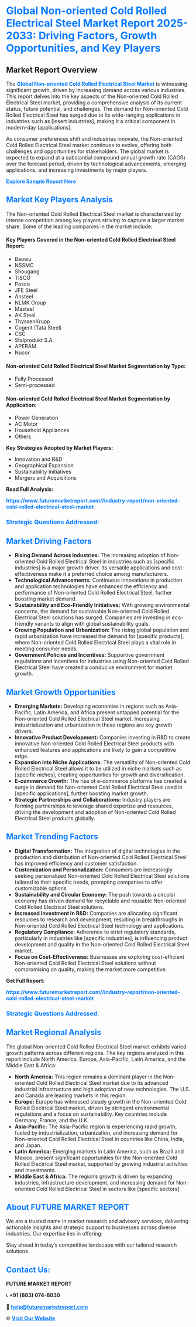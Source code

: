 <h1 style="color: #007BFF;">Global Non-oriented Cold Rolled Electrical Steel Market Report 2025-2033: Driving Factors, Growth Opportunities, and Key Players</h1>

<section id="overview">
<h2>Market Report Overview</h2>
<p>The <a href="https://www.futuremarketreport.com//industry-report/non-oriented-cold-rolled-electrical-steel-market" style="color: #007BFF; text-decoration: none;"><strong>Global Non-oriented Cold Rolled Electrical Steel Market</strong></a> is witnessing significant growth, driven by increasing demand across various industries. This report delves into the key aspects of the Non-oriented Cold Rolled Electrical Steel market, providing a comprehensive analysis of its current status, future potential, and challenges. The demand for Non-oriented Cold Rolled Electrical Steel has surged due to its wide-ranging applications in industries such as [insert industries], making it a critical component in modern-day [applications].</p>
<p>As consumer preferences shift and industries innovate, the Non-oriented Cold Rolled Electrical Steel market continues to evolve, offering both challenges and opportunities for stakeholders. The global market is expected to expand at a substantial compound annual growth rate (CAGR) over the forecast period, driven by technological advancements, emerging applications, and increasing investments by major players.</p>
</section>

<section id="overview">
<p><a href="https://www.futuremarketreport.com//request-sample/reportId=50151" style="color: #007BFF; text-decoration: none;"><strong>Explore Sample Report Here</strong></a></p>
</section>

<section id="key-players">
<h2 style="color: #007BFF;">Market Key Players Analysis</h2>
<p>The Non-oriented Cold Rolled Electrical Steel market is characterized by intense competition among key players striving to capture a larger market share. Some of the leading companies in the market include:</p>
<h4>Key Players Covered in the Non-oriented Cold Rolled Electrical Steel Report:</h4>
<ul><li>Baowu</li><li>NSSMC</li><li>Shougang</li><li>TISCO</li><li>Posco</li><li>JFE Steel</li><li>Ansteel</li><li>NLMK Group</li><li>Masteel</li><li>AK Steel</li><li>ThyssenKrupp</li><li>Cogent (Tata Steel)</li><li>CSC</li><li>Stalprodukt S.A.</li><li>APERAM</li><li>Nucor</li></ul>
<h4>Non-oriented Cold Rolled Electrical Steel Market Segmentation by Type:</h4>
<ul><li>Fully Processed</li><li>Semi-processed</li></ul>

<h4>Non-oriented Cold Rolled Electrical Steel Market Segmentation by Application:</h4>
<ul><li>Power Generation</li><li>AC Motor</li><li>Household Appliances</li><li>Others</li></ul>
<p><strong>Key Strategies Adopted by Market Players:</strong></p>
<ul>
<li>Innovation and R&D</li>
<li>Geographical Expansion</li>
<li>Sustainability Initiatives</li>
<li>Mergers and Acquisitions</li>
</ul>
</section>

<section>
<p><strong>Read Full Analysis: </strong></p><a href="https://www.futuremarketreport.com//industry-report/non-oriented-cold-rolled-electrical-steel-market" style="color: #007BFF; text-decoration: none;"><strong>https://www.futuremarketreport.com//industry-report/non-oriented-cold-rolled-electrical-steel-market</strong></a>
<h3 style="color: #007BFF;">Strategic Questions Addressed:</h3>
</section>

<section id="driving-factors">
<h2 style="color: #007BFF;">Market Driving Factors</h2>
<ul>
<li><strong>Rising Demand Across Industries:</strong> The increasing adoption of Non-oriented Cold Rolled Electrical Steel in industries such as [specific industries] is a major growth driver. Its versatile applications and cost-effectiveness make it a preferred choice among manufacturers.</li>
<li><strong>Technological Advancements:</strong> Continuous innovations in production and application technologies have enhanced the efficiency and performance of Non-oriented Cold Rolled Electrical Steel, further boosting market demand.</li>
<li><strong>Sustainability and Eco-Friendly Initiatives:</strong> With growing environmental concerns, the demand for sustainable Non-oriented Cold Rolled Electrical Steel solutions has surged. Companies are investing in eco-friendly variants to align with global sustainability goals.</li>
<li><strong>Growing Population and Urbanization:</strong> The rising global population and rapid urbanization have increased the demand for [specific products], where Non-oriented Cold Rolled Electrical Steel plays a vital role in meeting consumer needs.</li>
<li><strong>Government Policies and Incentives:</strong> Supportive government regulations and incentives for industries using Non-oriented Cold Rolled Electrical Steel have created a conducive environment for market growth.</li>
</ul>
</section>

<section id="growth-opportunities">
<h2 style="color: #007BFF;">Market Growth Opportunities</h2>
<ul>
<li><strong>Emerging Markets:</strong> Developing economies in regions such as Asia-Pacific, Latin America, and Africa present untapped potential for the Non-oriented Cold Rolled Electrical Steel market. Increasing industrialization and urbanization in these regions are key growth drivers.</li>
<li><strong>Innovative Product Development:</strong> Companies investing in R&D to create innovative Non-oriented Cold Rolled Electrical Steel products with enhanced features and applications are likely to gain a competitive edge.</li>
<li><strong>Expansion into Niche Applications:</strong> The versatility of Non-oriented Cold Rolled Electrical Steel allows it to be utilized in niche markets such as [specific niches], creating opportunities for growth and diversification.</li>
<li><strong>E-commerce Growth:</strong> The rise of e-commerce platforms has created a surge in demand for Non-oriented Cold Rolled Electrical Steel used in [specific applications], further boosting market growth.</li>
<li><strong>Strategic Partnerships and Collaborations:</strong> Industry players are forming partnerships to leverage shared expertise and resources, driving the development and adoption of Non-oriented Cold Rolled Electrical Steel products globally.</li>
</ul>
</section>

<section id="trending-factors">
<h2 style="color: #007BFF;">Market Trending Factors</h2>
<ul>
<li><strong>Digital Transformation:</strong> The integration of digital technologies in the production and distribution of Non-oriented Cold Rolled Electrical Steel has improved efficiency and customer satisfaction.</li>
<li><strong>Customization and Personalization:</strong> Consumers are increasingly seeking personalized Non-oriented Cold Rolled Electrical Steel solutions tailored to their specific needs, prompting companies to offer customizable options.</li>
<li><strong>Sustainability and Circular Economy:</strong> The push towards a circular economy has driven demand for recyclable and reusable Non-oriented Cold Rolled Electrical Steel solutions.</li>
<li><strong>Increased Investment in R&D:</strong> Companies are allocating significant resources to research and development, resulting in breakthroughs in Non-oriented Cold Rolled Electrical Steel technology and applications.</li>
<li><strong>Regulatory Compliance:</strong> Adherence to strict regulatory standards, particularly in industries like [specific industries], is influencing product development and quality in the Non-oriented Cold Rolled Electrical Steel market.</li>
<li><strong>Focus on Cost-Effectiveness:</strong> Businesses are exploring cost-efficient Non-oriented Cold Rolled Electrical Steel solutions without compromising on quality, making the market more competitive.</li>
</ul>
</section>

<section>
<p><strong>Get Full Report: </strong></p><a href="https://www.futuremarketreport.com//industry-report/non-oriented-cold-rolled-electrical-steel-market" style="color: #007BFF; text-decoration: none;"><strong>https://www.futuremarketreport.com//industry-report/non-oriented-cold-rolled-electrical-steel-market</strong></a>
<h3 style="color: #007BFF;">Strategic Questions Addressed:</h3>
</section>


<section id="regional-analysis">
<h2 style="color: #007BFF;">Market Regional Analysis</h2>
<p>The global Non-oriented Cold Rolled Electrical Steel market exhibits varied growth patterns across different regions. The key regions analyzed in this report include North America, Europe, Asia-Pacific, Latin America, and the Middle East & Africa:</p>
<ul>
<li><strong>North America:</strong> This region remains a dominant player in the Non-oriented Cold Rolled Electrical Steel market due to its advanced industrial infrastructure and high adoption of new technologies. The U.S. and Canada are leading markets in this region.</li>
<li><strong>Europe:</strong> Europe has witnessed steady growth in the Non-oriented Cold Rolled Electrical Steel market, driven by stringent environmental regulations and a focus on sustainability. Key countries include Germany, France, and the U.K.</li>
<li><strong>Asia-Pacific:</strong> The Asia-Pacific region is experiencing rapid growth, fueled by industrialization, urbanization, and increasing demand for Non-oriented Cold Rolled Electrical Steel in countries like China, India, and Japan.</li>
<li><strong>Latin America:</strong> Emerging markets in Latin America, such as Brazil and Mexico, present significant opportunities for the Non-oriented Cold Rolled Electrical Steel market, supported by growing industrial activities and investments.</li>
<li><strong>Middle East & Africa:</strong> The region’s growth is driven by expanding industries, infrastructure development, and increasing demand for Non-oriented Cold Rolled Electrical Steel in sectors like [specific sectors].</li>
</ul>
</section>

<footer>
<h2 style="color: #007BFF;">About FUTURE MARKET REPORT</h2>
<p>We are a trusted name in market research and advisory services, delivering actionable insights and strategic support to businesses across diverse industries. Our expertise lies in offering:</p>

<p>Stay ahead in today’s competitive landscape with our tailored research solutions.</p>

<h2 style="color: #007BFF;">Contact Us:</h2>
<p><strong>FUTURE MARKET REPORT</strong></p>
<p>📞 <strong>+91 (883) 074-8030</strong></p>
<p>📧 <strong><a href="mailto:help@futuremarketreport.com" style="color: #007BFF;">help@futuremarketreport.com</a></strong></p>
<p>🌐 <strong><a href="https://www.futuremarketreport.com/" style="color: #007BFF;">Visit Our Website</a></strong></p>
</footer>